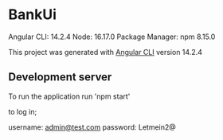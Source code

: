 # BankUi


Angular CLI: 14.2.4
Node: 16.17.0
Package Manager: npm 8.15.0 

This project was generated with [Angular CLI](https://github.com/angular/angular-cli) version 14.2.4

## Development server

To run the application run 'npm start'

to log in;

username: admin@test.com
password: Letmein2@